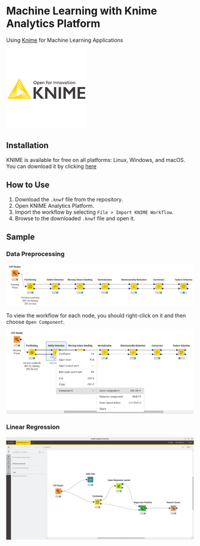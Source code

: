# Machine Learning with Knime Analytics Platform
Using [Knime](https://www.knime.com/) for Machine Learning Applications

![Knime](imgs/knime.png)

## Installation
KNIME is available for free on all platforms: Linux, Windows, and macOS. You can download it by clicking [here](https://www.knime.com/downloads/download-knime?token=1737974123:197.20.72.240:b5048c5b8707a5e8893fc5640ddf5309b4415701e125d1c931670b0dd94050d7/)

## How to Use
1. Download the `.knwf` file from the repository.
2. Open KNIME Analytics Platform.
3. Import the workflow by selecting `File > Import KNIME Workflow`.
4. Browse to the downloaded `.knwf` file and open it.

## Sample
### Data Preprocessing

![Data Preprocessing](imgs/Data%20Preprocessing%20Workflow.png)

To view the workflow for each node, you should right-click on it and then choose `Open Component`.

![Node Workflow](imgs/Nodes%20workflow.png)

### Linear Regression

![Linear regression](imgs/Linear%20Regression.png)





